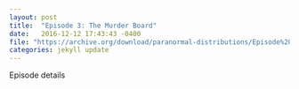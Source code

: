 ```yaml
---
layout: post
title:  "Episode 3: The Murder Board"
date:   2016-12-12 17:43:43 -0400
file: "https://archive.org/download/paranormal-distributions/Episode%203%20-%20The%20Murder%20Board.ogg"
categories: jekyll update
---
```

Episode details